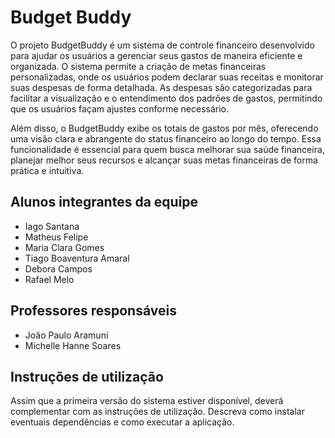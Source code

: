 # Budget Buddy

O projeto BudgetBuddy é um sistema de controle financeiro desenvolvido para ajudar os usuários a gerenciar seus gastos de maneira eficiente e organizada. O sistema permite a criação de metas financeiras personalizadas, onde os usuários podem declarar suas receitas e monitorar suas despesas de forma detalhada. As despesas são categorizadas para facilitar a visualização e o entendimento dos padrões de gastos, permitindo que os usuários façam ajustes conforme necessário.

Além disso, o BudgetBuddy exibe os totais de gastos por mês, oferecendo uma visão clara e abrangente do status financeiro ao longo do tempo. Essa funcionalidade é essencial para quem busca melhorar sua saúde financeira, planejar melhor seus recursos e alcançar suas metas financeiras de forma prática e intuitiva.

## Alunos integrantes da equipe

* Iago Santana
* Matheus Felipe
* Maria Clara Gomes 
* Tiago Boaventura Amaral
* Debora Campos
* Rafael Melo
## Professores responsáveis

* João Paulo Aramuni
* Michelle Hanne Soares

## Instruções de utilização

Assim que a primeira versão do sistema estiver disponível, deverá complementar com as instruções de utilização. Descreva como instalar eventuais dependências e como executar a aplicação.
